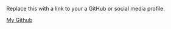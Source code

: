 Replace this with a link to your a GitHub or social media profile.

[My Github](https://github.com/stephanzwicknagl/)
